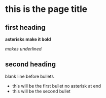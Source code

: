 # this is the page title
## first heading
**asterisks make it bold**

_makes underlined_

## second heading

blank line before bullets

* this will be the first bullet no asterisk at end
* this will be the second bullet

